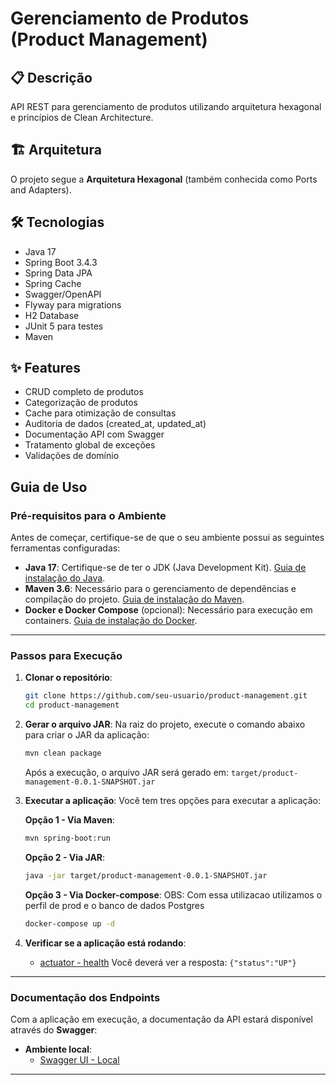 # Gerenciamento de Produtos (Product Management)

## 📋 Descrição

API REST para gerenciamento de produtos utilizando arquitetura hexagonal e princípios de Clean Architecture.

## 🏗️ Arquitetura

O projeto segue a **Arquitetura Hexagonal** (também conhecida como Ports and Adapters).

## 🛠️ Tecnologias

- Java 17
- Spring Boot 3.4.3
- Spring Data JPA
- Spring Cache
- Swagger/OpenAPI
- Flyway para migrations
- H2 Database
- JUnit 5 para testes
- Maven

## ✨ Features

- CRUD completo de produtos
- Categorização de produtos
- Cache para otimização de consultas
- Auditoria de dados (created_at, updated_at)
- Documentação API com Swagger
- Tratamento global de exceções
- Validações de domínio

## Guia de Uso

### Pré-requisitos para o Ambiente

Antes de começar, certifique-se de que o seu ambiente possui as seguintes ferramentas configuradas:

- **Java 17**: Certifique-se de ter o JDK (Java Development
  Kit). [Guia de instalação do Java](https://openjdk.org/install/).
- **Maven 3.6**: Necessário para o gerenciamento de dependências e compilação do
  projeto. [Guia de instalação do Maven](https://maven.apache.org/install.html).
- **Docker e Docker Compose** (opcional): Necessário para execução em containers. [Guia de instalação do Docker](https://docs.docker.com/get-docker/).

---

### **Passos para Execução**

1. **Clonar o repositório**:
   ```bash
   git clone https://github.com/seu-usuario/product-management.git
   cd product-management
   ```

2. **Gerar o arquivo JAR**:
   Na raiz do projeto, execute o comando abaixo para criar o JAR da aplicação:
   ```bash
   mvn clean package
   ```
   Após a execução, o arquivo JAR será gerado em: `target/product-management-0.0.1-SNAPSHOT.jar`

3. **Executar a aplicação**:
   Você tem tres opções para executar a aplicação:

   **Opção 1 - Via Maven**:
   ```bash
   mvn spring-boot:run
   ```

   **Opção 2 - Via JAR**:
   ```bash
   java -jar target/product-management-0.0.1-SNAPSHOT.jar
   ```

    **Opção 3 - Via Docker-compose**: OBS: Com essa utilizacao utilizamos o perfil de prod e o banco de dados Postgres
   ```bash
   docker-compose up -d
   ```

4. **Verificar se a aplicação está rodando**:

   - [actuator - health](http://localhost:8080/product-management/actuator/health)
     Você deverá ver a resposta: `{"status":"UP"}`
---

### Documentação dos Endpoints

Com a aplicação em execução, a documentação da API estará disponível através do **Swagger**:

- **Ambiente local**:
    - [Swagger UI - Local](http://localhost:8080/product-management/swagger-ui/index.html)

---
